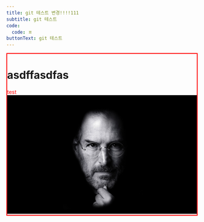```yaml
---
title: git 테스트 변경!!!!111
subtitle: git 테스트
code:
  code: ㅍ
buttonText: git 테스트
---
```

<style>

.ttt {border:2px solid red}

.test {color:red}

</style>

<div  class="ttt">

<h1>asdffasdfas</h2>

<div class="test">test</div>

<img src="/public/assets/images/wallpaperflare.com_wallpaper-2-.jpg" />

</div>

![]()
